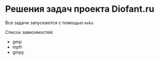 # Решения задач проекта Diofant.ru

Все задачи запускаются с помощью `make`.

Список зависимостей:

* gmp
* mpfr
* gmpy
